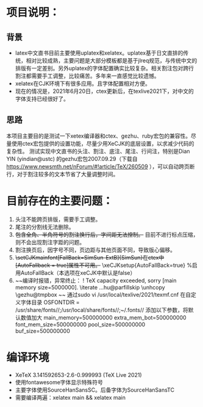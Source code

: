# 项目说明：
## 背景
* latex中文直书目前主要使用uplatex和xelatex。uplatex基于日文直排的传统，相对比较成熟，主要问题是大部分模板都是基于jlreq规范，与传统中文的排版有一定差别。另外uplatex的字体配置确实比较复杂。相关割注包对跨行割注都需要手工调整，比较痛苦。多年来一直感觉比较遗憾。
* xelatex在CJK环境下有很多应用。且字体配置相对方便。
* 现在的情况是，2021年6月20日，ctex更新后，在texlive2021下，对中文的字体支持已经很好了。
## 思路
本项目主要目的是测试一下xetex编译器和ctex、gezhu、ruby宏包的兼容性。尽量使用ctex宏包提供的设置功能，尽量少用XeCJK的底层设置，以求减少代码的复杂性。
测试实现中文直书的头注、割注、底注、尾注、行间注，特别是Dian YIN (yindian@ustc) 的gezhu宏包2007.09.29（下载自 https://www.newsmth.net/nForum/#!article/TeX/260509 ），可以自动跨页断行，对于割注较多的文本节省了大量调整时间。


# 目前存在的主要问题：
1. 头注不能跨页排版，需要手工调整。
2. 尾注的分割线无法删除。
3. ~~包含全角、半角符号的割注换行后，字间距无法控制。~~ 
  目前不进行标点压缩，则不会出现割注字距的问题。
4. 割注换页后，因字号不同，页边距与其他页面不同，导致版心偏移。
5. ~~\setCJKmainfont[FallBack=SimSun-ExtB]{SimSun}在ctex中 [AutoFallback = true]属性不可用。~~
  \xeCJKsetup{AutoFallBack=true} %启用AutoFallBack（本选项在xeCJK中默认是false）
6. ~~编译时报错，异常终止：
! TeX capacity exceeded, sorry [main memory size=5000000].
\iterate ...hu@parfillskip \unhcopy \gezhu@tmpbox ~~
通过sudo vi /usr/local/texlive/2021/texmf.cnf
在自定义字体目录
OSFONTDIR = /usr/share/fonts//;/usr/local/share/fonts//;~/.fonts//
添加以下参数，将默认数值加大
main_memory=500000000
extra_mem_bot=500000000
font_mem_size=500000000
pool_size=500000000
buf_size=500000000


# 编译环境
* XeTeX 3.141592653-2.6-0.999993 (TeX Live 2021)
* 使用fontawesome字体显示特殊符号
* 主要字体使用SourceHanSansSC。后备字体为SourceHanSansTC
* 需要编译两遍：xelatex main && xelatex main
